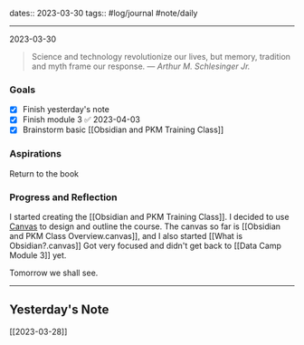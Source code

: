 dates:: 2023-03-30
tags:: #log/journal #note/daily 

---
2023-03-30

> Science and technology revolutionize our lives, but memory, tradition and myth frame our response.
> — <cite>Arthur M. Schlesinger Jr.</cite>

### Goals 

- [x] Finish yesterday's note
- [x] Finish module 3 ✅ 2023-04-03
- [x] Brainstorm basic [[Obsidian and PKM Training Class]]

### Aspirations 

Return to the book

### Progress and Reflection

I started creating the  [[Obsidian and PKM Training Class]]. I decided to use [Canvas](https://obsidian.md/canvas) to design and outline the course. The canvas so far is [[Obsidian and PKM Class Overview.canvas]], and I also started [[What is Obsidian?.canvas]] Got very focused and didn't get back to [[Data Camp Module 3]] yet.

Tomorrow we shall see.

---
## Yesterday's Note

[[2023-03-28]]


